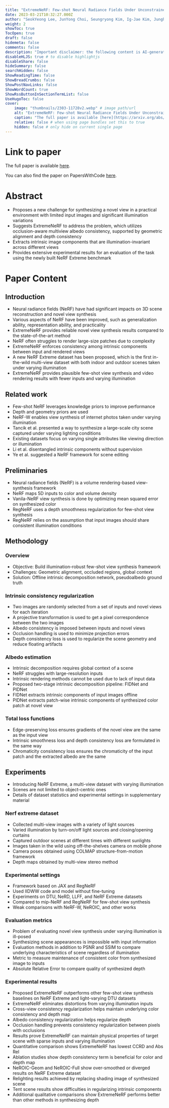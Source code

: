 ```yaml
---
title: "ExtremeNeRF: Few-shot Neural Radiance Fields Under Unconstrained Illumination"
date: 2023-03-21T10:32:27.000Z
author: "SeokYeong Lee, JunYong Choi, Seungryong Kim, Ig-Jae Kim, Junghyun Cho"
weight: 2
showToc: true
TocOpen: true
draft: false
hidemeta: false
comments: false
description: "Important disclaimer: the following content is AI-generated, please make sure to fact check the presented information by reading the full paper."
disableHLJS: true # to disable highlightjs
disableShare: false
hideSummary: false
searchHidden: false
ShowReadingTime: false
ShowBreadCrumbs: false
ShowPostNavLinks: false
ShowWordCount: true
ShowRssButtonInSectionTermList: false
UseHugoToc: false
cover:
    image: "thumbnails/2303-11728v2.webp" # image path/url
    alt: "ExtremeNeRF: Few-shot Neural Radiance Fields Under Unconstrained Illumination" # alt text
    caption: "The full paper is available [here](https://arxiv.org/abs/2303.11728)." # display caption under cover
    relative: false # when using page bundles set this to true
    hidden: false # only hide on current single page
---
```


# Link to paper
The full paper is available [here](https://arxiv.org/abs/2303.11728).

You can also find the paper on PapersWithCode [here](https://paperswithcode.com/paper/extremenerf-few-shot-neural-radiance-fields).

# Abstract
- Proposes a new challenge for synthesizing a novel view in a practical environment with limited input images and significant illumination variations
- Suggests ExtremeNeRF to address the problem, which utilizes occlusion-aware multiview albedo consistency, supported by geometric alignment and depth consistency
- Extracts intrinsic image components that are illumination-invariant across different views
- Provides extensive experimental results for an evaluation of the task using the newly built NeRF Extreme benchmark

# Paper Content

## Introduction
- Neural radiance fields (NeRF) have had significant impacts on 3D scene reconstruction and novel view synthesis
- Various aspects of NeRF have been improved, such as generalization ability, representation ability, and practicality
- ExtremeNeRF provides reliable novel view synthesis results compared to the state-of-the-art method
- NeRF often struggles to render large-size patches due to complexity
- ExtremeNeRF enforces consistency among intrinsic components between input and rendered views
- A new NeRF Extreme dataset has been proposed, which is the first in-the-wild multi-view dataset with both indoor and outdoor scenes taken under varying illumination
- ExtremeNeRF provides plausible few-shot view synthesis and video rendering results with fewer inputs and varying illumination

## Related work
- Few-shot NeRF leverages knowledge priors to improve performance
- Depth and geometry priors are used
- NeRF-W enables view synthesis of internet photos taken under varying illumination
- Tancik et al. presented a way to synthesize a large-scale city scene captured under varying lighting conditions
- Existing datasets focus on varying single attributes like viewing direction or illumination
- Li et al. disentangled intrinsic components without supervision
- Ye et al. suggested a NeRF framework for scene editing

## Preliminaries
- Neural radiance fields (NeRF) is a volume rendering-based view-synthesis framework
- NeRF maps 5D inputs to color and volume density
- Vanila-NeRF view synthesis is done by optimizing mean squared error on synthesized color
- RegNeRF uses a depth smoothness regularization for few-shot view synthesis
- RegNeRF relies on the assumption that input images should share consistent illumination conditions

## Methodology

### Overview
- Objective: Build illumination-robust few-shot view synthesis framework
- Challenges: Geometric alignment, occluded regions, global context
- Solution: Offline intrinsic decomposition network, pseudoalbedo ground truth

### Intrinsic consistency regularization
- Two images are randomly selected from a set of inputs and novel views for each iteration
- A projective transformation is used to get a pixel correspondence between the two images
- Albedo consistency is imposed between inputs and novel views
- Occlusion handling is used to minimize projection errors
- Depth consistency loss is used to regularize the scene geometry and reduce floating artifacts

### Albedo estimation
- Intrinsic decomposition requires global context of a scene
- NeRF struggles with large-resolution inputs
- Intrinsic rendering methods cannot be used due to lack of input data
- Proposed two-stage intrinsic decomposition pipeline: FIDNet and PIDNet
- FIDNet extracts intrinsic components of input images offline
- PIDNet extracts patch-wise intrinsic components of synthesized color patch at novel view

### Total loss functions
- Edge-preserving loss ensures gradients of the novel view are the same as the input view
- Intrinsic smoothness loss and depth consistency loss are formulated in the same way
- Chromaticity consistency loss ensures the chromaticity of the input patch and the extracted albedo are the same

## Experiments
- Introducing NeRF Extreme, a multi-view dataset with varying illumination
- Scenes are not limited to object-centric ones
- Details of dataset statistics and experimental settings in supplementary material

### Nerf extreme dataset
- Collected multi-view images with a variety of light sources
- Varied illumination by turn-on/off light sources and closing/opening curtains
- Captured outdoor scenes at different times with different sunlights
- Images taken in the wild using off-the-shelves camera on mobile phone
- Camera poses obtained using COLMAP structure-from-motion framework
- Depth maps obtained by multi-view stereo method

### Experimental settings
- Framework based on JAX and RegNeRF
- Used IIDWW code and model without fine-tuning
- Experiments on DTU, NeRD, LLFF, and NeRF Extreme datasets
- Compared to mip-NeRF and RegNeRF for few-shot view synthesis
- Weak comparisons with NeRF-W, NeROIC, and other works

### Evaluation metrics
- Problem of evaluating novel view synthesis under varying illumination is ill-posed
- Synthesizing scene appearances is impossible with input information
- Evaluation methods in addition to PSNR and SSIM to compare underlying characteristics of scene regardless of illumination
- Metric to measure maintenance of consistent color from synthesized image to inputs
- Absolute Relative Error to compare quality of synthesized depth

### Experimental results
- Proposed ExtremeNeRF outperforms other few-shot view synthesis baselines on NeRF Extreme and light-varying DTU datasets
- ExtremeNeRF eliminates distortions from varying illumination inputs
- Cross-view consistency regularization helps maintain underlying color consistency and depth map
- Albedo consistency regularization helps regularize depth
- Occlusion handling prevents consistency regularization between pixels with occlusions
- Results prove ExtremeNeRF can maintain physical properties of target scene with sparse inputs and varying illumination
- Quantitative comparison shows ExtremeNeRF has lowest CCRD and Abs Rel
- Ablation studies show depth consistency term is beneficial for color and depth map
- NeROIC-Geom and NeROIC-Full show over-smoothed or diverged results on NeRF Extreme dataset
- Relighting results achieved by replacing shading image of synthesized scene
- Tent scene results show difficulties in regularizing intrinsic components
- Additional qualitative comparisons show ExtremeNeRF performs better than other methods in synthesizing depth
